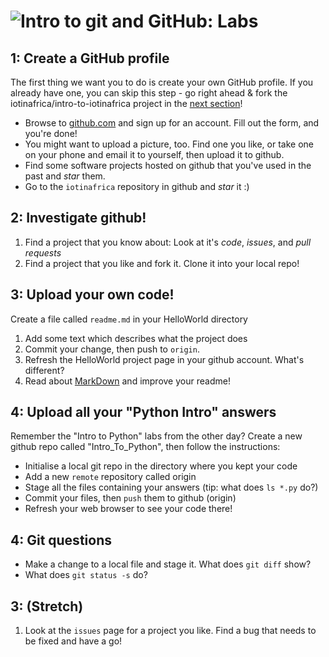 # ![Intro to git and GitHub: Labs](../blob/master/assets/img/logo-128.png?raw=true)

## 1: Create a GitHub profile

The first thing we want you to do is create your own GitHub profile. If you already have one, you can skip
this step - go right ahead & fork the iotinafrica/intro-to-iotinafrica project in the [next section](#2)!

* Browse to [github.com](github.com) and sign up for an account. Fill out the form, and you're done!
* You might want to upload a picture, too. Find one you like, or take one on your phone and email it to yourself, then upload it to github.
* Find some software projects hosted on github that you've used in the past and *star* them.
* Go to the `iotinafrica` repository in github and *star* it :)

## 2: Investigate github!

1. Find a project that you know about: Look at it's *code*, *issues*, and *pull requests*
1. Find a project that you like and fork it. Clone it into your local repo! 

## 3: Upload your own code!
Create a file called `readme.md` in your HelloWorld directory
1. Add some text which describes what the project does
1. Commit your change, then push to `origin`.
1. Refresh the HelloWorld project page in your github account. What's different?
1. Read about [MarkDown](https://guides.github.com/features/mastering-markdown/) and improve your readme!

## 4: Upload all your "Python Intro" answers
Remember the "Intro to Python" labs from the other day? Create a new github repo called "Intro_To_Python", then follow the instructions:
* Initialise a local git repo in the directory where you kept your code
* Add a new `remote` repository called origin
* Stage all the files containing your answers (tip: what does `ls *.py` do?)
* Commit your files, then `push` them to github (origin)
* Refresh your web browser to see your code there!

## 4: Git questions
* Make a change to a local file and stage it. What does `git diff` show?
* What does `git status -s` do?

## 3: (Stretch)
1. Look at the `issues` page for a project you like. Find a bug that needs to be fixed and have a go!
